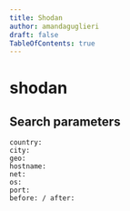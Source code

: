 ```yaml
---
title: Shodan
author: amandaguglieri
draft: false
TableOfContents: true
---
```


# shodan

## Search parameters

```
country:
city:
geo:
hostname:
net:
os:
port:
before: / after:
```
